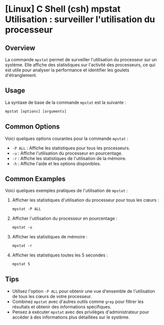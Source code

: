 # [Linux] C Shell (csh) mpstat Utilisation : surveiller l'utilisation du processeur

## Overview
La commande `mpstat` permet de surveiller l'utilisation du processeur sur un système. Elle affiche des statistiques sur l'activité des processeurs, ce qui est utile pour analyser la performance et identifier les goulets d'étranglement.

## Usage
La syntaxe de base de la commande `mpstat` est la suivante :

```csh
mpstat [options] [arguments]
```

## Common Options
Voici quelques options courantes pour la commande `mpstat` :

- `-P ALL` : Affiche les statistiques pour tous les processeurs.
- `-u` : Affiche l'utilisation du processeur en pourcentage.
- `-r` : Affiche les statistiques de l'utilisation de la mémoire.
- `-h` : Affiche l'aide et les options disponibles.

## Common Examples
Voici quelques exemples pratiques de l'utilisation de `mpstat` :

1. Afficher les statistiques d'utilisation du processeur pour tous les cœurs :
   ```csh
   mpstat -P ALL
   ```

2. Afficher l'utilisation du processeur en pourcentage :
   ```csh
   mpstat -u
   ```

3. Afficher les statistiques de mémoire :
   ```csh
   mpstat -r
   ```

4. Afficher les statistiques toutes les 5 secondes :
   ```csh
   mpstat 5
   ```

## Tips
- Utilisez l'option `-P ALL` pour obtenir une vue d'ensemble de l'utilisation de tous les cœurs de votre processeur.
- Combinez `mpstat` avec d'autres outils comme `grep` pour filtrer les résultats et obtenir des informations spécifiques.
- Pensez à exécuter `mpstat` avec des privilèges d'administrateur pour accéder à des informations plus détaillées sur le système.